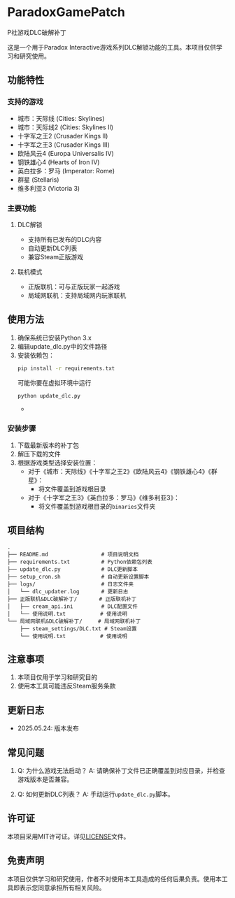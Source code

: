 # ParadoxGamePatch
P社游戏DLC破解补丁

这是一个用于Paradox Interactive游戏系列DLC解锁功能的工具。本项目仅供学习和研究使用。

## 功能特性

### 支持的游戏
- 城市：天际线 (Cities: Skylines)
- 城市：天际线2 (Cities: Skylines II)
- 十字军之王2 (Crusader Kings II)
- 十字军之王3 (Crusader Kings III)
- 欧陆风云4 (Europa Universalis IV)
- 钢铁雄心4 (Hearts of Iron IV)
- 英白拉多：罗马 (Imperator: Rome)
- 群星 (Stellaris)
- 维多利亚3 (Victoria 3)

### 主要功能
1. DLC解锁
   - 支持所有已发布的DLC内容
   - 自动更新DLC列表
   - 兼容Steam正版游戏

2. 联机模式
   - 正版联机：可与正版玩家一起游戏
   - 局域网联机：支持局域网内玩家联机

## 使用方法
1. 确保系统已安装Python 3.x
2. 编辑update_dlc.py中的文件路径
3. 安装依赖包：
   ```bash
   pip install -r requirements.txt
   ```
   可能你要在虚拟环境中运行
   ```bash
   python update_dlc.py
   ```
   - 
### 安装步骤
1. 下载最新版本的补丁包
2. 解压下载的文件
3. 根据游戏类型选择安装位置：
   - 对于《城市：天际线》《十字军之王2》《欧陆风云4》《钢铁雄心4》《群星》：
     - 将文件覆盖到游戏根目录
   - 对于《十字军之王3》《英白拉多：罗马》《维多利亚3》：
     - 将文件覆盖到游戏根目录的`binaries`文件夹

## 项目结构
```
.
├── README.md                 # 项目说明文档
├── requirements.txt          # Python依赖包列表
├── update_dlc.py             # DLC更新脚本
├── setup_cron.sh             # 自动更新设置脚本
├── logs/                     # 日志文件夹
│   └── dlc_updater.log       # 更新日志
├── 正版联机&DLC破解补丁/       # 正版联机补丁
│   ├── cream_api.ini         # DLC配置文件
│   └── 使用说明.txt           # 使用说明
└── 局域网联机&DLC破解补丁/     # 局域网联机补丁
    ├── steam_settings/DLC.txt # Steam设置
    └── 使用说明.txt           # 使用说明
```

## 注意事项
1. 本项目仅用于学习和研究目的
2. 使用本工具可能违反Steam服务条款

## 更新日志
- 2025.05.24: 版本发布

## 常见问题
1. Q: 为什么游戏无法启动？
   A: 请确保补丁文件已正确覆盖到对应目录，并检查游戏版本是否兼容。

2. Q: 如何更新DLC列表？
   A: 手动运行`update_dlc.py`脚本。

## 许可证
本项目采用MIT许可证。详见[LICENSE](LICENSE)文件。

## 免责声明
本项目仅供学习和研究使用，作者不对使用本工具造成的任何后果负责。使用本工具即表示您同意承担所有相关风险。 
